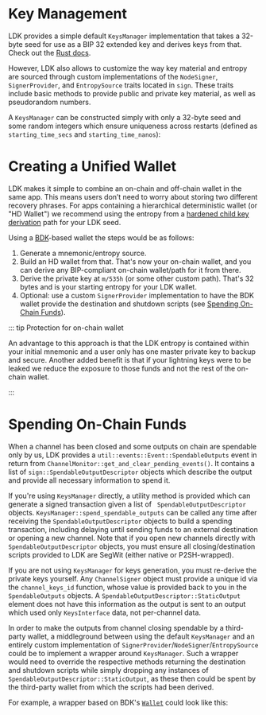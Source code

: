 # Key Management

LDK provides a simple default `KeysManager` implementation that takes a 32-byte seed for use as a BIP 32 extended key and derives keys from that. Check out the [Rust docs](https://docs.rs/lightning/*/lightning/sign/struct.KeysManager.html).

However, LDK also allows to customize the way key material and entropy are sourced through custom implementations of the `NodeSigner`, `SignerProvider`, and `EntropySource` traits located in `sign`. These traits include basic methods to provide public and private key material, as well as pseudorandom numbers.

A `KeysManager` can be constructed simply with only a 32-byte seed and some random integers which ensure uniqueness across restarts (defined as `starting_time_secs` and `starting_time_nanos`):

<CodeSwitcher :languages="{rust:'Rust', kotlin:'Kotlin', swift:'Swift'}">
  <template v-slot:rust>

```rust
// Fill in random_32_bytes with secure random data, or, on restart, reload the seed from disk.
let mut random_32_bytes = [0; 32];
let start_time = SystemTime::now().duration_since(SystemTime::UNIX_EPOCH).unwrap();
let keys_interface_impl = lightning::sign::KeysManager::new(&random_32_bytes, start_time.as_secs(), start_time.subsec_nanos());
```

  </template>

  <template v-slot:kotlin>

```kotlin
// Fill in key_seed with secure random data, or, on restart, reload the seed from disk.
val key_seed = ByteArray(32)
val keys_manager = KeysManager.of(
    key_seed,
    System.currentTimeMillis() / 1000, (System.currentTimeMillis() * 1000).toInt()
)
```

  </template>

  <template v-slot:swift>

```swift
// Fill in seed with secure random data, or, on restart, reload the seed from disk.
let seed = [UInt8](repeating: 0, count: 32)
let timestampSeconds = UInt64(NSDate().timeIntervalSince1970)
let timestampNanos = UInt32(truncating: NSNumber(value: timestampSeconds * 1000 * 1000))
self.myKeysManager = KeysManager(
	seed: seed,
	startingTimeSecs: timestampSeconds,
	startingTimeNanos: timestampNanos
)
```

  </template>

</CodeSwitcher>

# Creating a Unified Wallet

LDK makes it simple to combine an on-chain and off-chain wallet in the same app. This means users don’t need to worry about storing two different recovery phrases. For apps containing a hierarchical deterministic wallet (or "HD Wallet") we recommend using the entropy from a [hardened child key derivation](https://github.com/bitcoinbook/bitcoinbook/blob/develop/ch05.asciidoc#hardened-child-key-derivation) path for your LDK seed.

Using a [BDK](https://bitcoindevkit.org/)-based wallet the steps would be as follows:

1.  Generate a mnemonic/entropy source.
2.  Build an HD wallet from that. That's now your on-chain wallet, and you can derive any BIP-compliant on-chain wallet/path for it from there.
3.  Derive the private key at `m/535h` (or some other custom path). That's 32 bytes and is your starting entropy for your LDK wallet.
4.  Optional: use a custom `SignerProvider` implementation to have the BDK wallet provide the destination and shutdown scripts (see [Spending On-Chain Funds](#spending-on-chain-funds)).

<CodeSwitcher :languages="{rust:'Rust', kotlin:'Kotlin', swift:'Swift'}">
  <template v-slot:rust>

```rust
// Use BDK to create and build the HD wallet
let mnemonic = Mnemonic::parse_in_normalized(
        Language::English,
        "sock lyrics village put galaxy famous pass act ship second diagram pull"
    ).unwrap();
let seed: [u8; 64] = mnemonic.to_seed_normalized("");
// Other supported networks include mainnet (Bitcoin), Regtest, Signet
let master_xprv = ExtendedPrivKey::new_master(Network::Testnet, &seed).unwrap();
let secp = Secp256k1::new();
let xprv: ExtendedPrivKey = master_xprv.ckd_priv(&secp, ChildNumber::Hardened { index: 535 }).unwrap();
let ldk_seed: [u8; 32] = xprv.private_key.secret_bytes();

// Seed the LDK KeysManager with the private key at m/535h
let cur = SystemTime::now().duration_since(SystemTime::UNIX_EPOCH).unwrap();
let keys_manager = KeysManager::new(&ldk_seed, cur.as_secs(), cur.subsec_nanos());
```

 </template>

 <template v-slot:kotlin>

```kotlin
// Use BDK to create and build the HD wallet
val mnemonic = Mnemonic.fromString("sock lyrics village put galaxy famous pass act ship second diagram pull")
val bip32RootKey = DescriptorSecretKey(network = Network.TESTNET, mnemonic = mnemonic, password = null)
val ldkDerivationPath = DerivationPath("m/535h")
val ldkChild: DescriptorSecretKey = bip32RootKey.derive(ldkDerivationPath)

@OptIn(kotlin.ExperimentalUnsignedTypes::class)
val entropy: ByteArray = ldkChild.secretBytes().toUByteArray().toByteArray()

// Seed the LDK KeysManager with the private key at m/535h
val keysManager = KeysManager.of(
    entropy,
    System.currentTimeMillis() / 1000,
    (System.currentTimeMillis() * 1000).toInt()
);
```

 </template>

 <template v-slot:swift>

```swift
// Use BDK to create and build the HD wallet
let mnemonic = try Mnemonic.fromString(mnemonic: "sock lyrics village put galaxy famous pass act ship second diagram pull")
// Other supported networks include mainnet (Bitcoin), Regtest, Signet
let bip32RootKey = DescriptorSecretKey(network: .testnet, mnemonic: mnemonic, password: nil)
let ldkDerivationPath = try DerivationPath(path: "m/535h")
let ldkChild = try bip32RootKey.derive(path: ldkDerivationPath)
let ldkSeed = ldkChild.secretBytes()

let timestampSeconds = UInt64(NSDate().timeIntervalSince1970)
let timestampNanos = UInt32(truncating: NSNumber(value: timestampSeconds * 1000 * 1000))

// Seed the LDK KeysManager with the private key at m/535h
let keysManager = KeysManager(
	seed: ldkSeed,
	startingTimeSecs: timestampSeconds,
	startingTimeNanos: timestampNanos
)
```

 </template>
</CodeSwitcher>

::: tip Protection for on-chain wallet

An advantage to this approach is that the LDK entropy is contained within your initial mnemonic and a user only has one master private key to backup and secure. Another added benefit is that if your lightning keys were to be leaked we reduce the exposure to those funds and not the rest of the on-chain wallet.

:::

# Spending On-Chain Funds

When a channel has been closed and some outputs on chain are spendable only by us, LDK provides a `util::events::Event::SpendableOutputs` event in return from `ChannelMonitor::get_and_clear_pending_events()`. It contains a list of `sign::SpendableOutputDescriptor` objects which describe the output and provide all necessary information to spend it.

If you're using `KeysManager` directly, a utility method is provided which can generate a signed transaction given a list of `
SpendableOutputDescriptor` objects. `KeysManager::spend_spendable_outputs` can be called any time after receiving the `SpendableOutputDescriptor` objects to build a spending transaction, including delaying until sending funds to an external destination or opening a new channel. Note that if you open new channels directly with `SpendableOutputDescriptor` objects, you must ensure all closing/destination scripts provided to LDK are SegWit (either native or P2SH-wrapped).

If you are not using `KeysManager` for keys generation, you must re-derive the private keys yourself. Any `ChannelSigner` object must provide a unique id via the `channel_keys_id` function, whose value is provided back to you in the `SpendableOutputs` objects. A `SpendableOutputDescriptor::StaticOutput` element does not have this information as the output is sent to an output which used only `KeysInterface` data, not per-channel data.

In order to make the outputs from channel closing spendable by a third-party wallet, a middleground between using the default `KeysManager` and an entirely custom implementation of `SignerProvider`/`NodeSigner`/`EntropySource` could be to implement a wrapper around `KeysManager`. Such a wrapper would need to override the respective methods returning the destination and shutdown scripts while simply dropping any instances of `SpendableOutputDescriptor::StaticOutput`, as these then could be spent by the third-party wallet from which the scripts had been derived.

For example, a wrapper based on BDK's [`Wallet`](https://docs.rs/bdk/*/bdk/wallet/struct.Wallet.html) could look like this:

<CodeSwitcher :languages="{rust:'Rust', kotlin: 'Kotlin', swift:'Swift'}">
<template v-slot:rust>

```rust
pub struct BDKKeysManager<D>
where
	D: bdk::database::BatchDatabase,
{
	inner: KeysManager,
	wallet: Arc<Mutex<bdk::Wallet<D>>>,
}

impl<D> BDKKeysManager<D>
where
	D: bdk::database::BatchDatabase,
{
	pub fn new(
		seed: &[u8; 32], starting_time_secs: u64, starting_time_nanos: u32, wallet: Arc<Mutex<bdk::Wallet<D>>>,
	) -> Self {
		let inner = KeysManager::new(seed, starting_time_secs, starting_time_nanos);
		Self { inner, wallet }
	}

	// We drop all occurences of `SpendableOutputDescriptor::StaticOutput` (since they will be
	// spendable by the BDK wallet) and forward any other descriptors to
	// `KeysManager::spend_spendable_outputs`.
	//
	// Note you should set `locktime` to the current block height to mitigate fee sniping.
	// See https://bitcoinops.org/en/topics/fee-sniping/ for more information.
	pub fn spend_spendable_outputs<C: Signing>(
		&self, descriptors: &[&SpendableOutputDescriptor], outputs: Vec<TxOut>,
		change_destination_script: Script, feerate_sat_per_1000_weight: u32,
		locktime: Option<PackedLockTime>, secp_ctx: &Secp256k1<C>,
	) -> Result<Transaction, ()> {
		let only_non_static = &descriptors
			.iter()
			.filter(|desc| {
				if let SpendableOutputDescriptor::StaticOutput { .. } = desc {
					false
				} else {
					true
				}
			})
			.copied()
			.collect::<Vec<_>>();
		self.inner.spend_spendable_outputs(
			only_non_static,
			outputs,
			change_destination_script,
			feerate_sat_per_1000_weight,
			locktime,
			secp_ctx,
		)
	}
}

impl<D> SignerProvider for BDKKeysManager<D>
where
	D: bdk::database::BatchDatabase,
{
	type Signer = InMemorySigner;

	// We return the destination and shutdown scripts derived by the BDK wallet.
	fn get_destination_script(&self) -> Result<Script, ()> {
		let address = self.wallet.lock().unwrap()
			.get_address(bdk::wallet::AddressIndex::New)
			.map_err(|e| {
				eprintln!("Failed to retrieve new address from wallet: {:?}", e);
			})?;
		Ok(address.script_pubkey())
	}

	fn get_shutdown_scriptpubkey(&self) -> Result<ShutdownScript, ()> {
		let address = self.wallet.lock().unwrap()
			.get_address(bdk::wallet::AddressIndex::New)
			.map_err(|e| {
				eprintln!("Failed to retrieve new address from wallet: {:?}", e);
			})?;
		match address.payload {
			bitcoin::util::address::Payload::WitnessProgram { version, program } => {
				ShutdownScript::new_witness_program(version, &program).map_err(|e| {
					eprintln!("Invalid shutdown script: {:?}", e);
				})
			}
			_ => panic!("Tried to use a non-witness address. This must not ever happen."),
		}
	}

	// ... and redirect all other trait method implementations to the `inner` `KeysManager`.
	fn generate_channel_keys_id(
		&self, inbound: bool, channel_value_satoshis: u64, user_channel_id: u128,
	) -> [u8; 32] {
		self.inner.generate_channel_keys_id(inbound, channel_value_satoshis, user_channel_id)
	}

	fn derive_channel_signer(
		&self, channel_value_satoshis: u64, channel_keys_id: [u8; 32],
	) -> Self::Signer {
		self.inner.derive_channel_signer(channel_value_satoshis, channel_keys_id)
	}

	fn read_chan_signer(&self, reader: &[u8]) -> Result<Self::Signer, DecodeError> {
		self.inner.read_chan_signer(reader)
	}
}

impl<D> NodeSigner for BDKKeysManager<D>
where
	D: bdk::database::BatchDatabase,
{
// ... snip
}

impl<D> EntropySource for BDKKeysManager<D>
where
	D: bdk::database::BatchDatabase,
{
// ... snip
}

```

  </template>

  <template v-slot:kotlin>

```kotlin
class LDKKeysManager(seed: ByteArray, startTimeSecs: Long, startTimeNano: Int, wallet: Wallet) {
  var inner: KeysManager
  var wallet: Wallet
  var signerProvider: LDKSignerProvider

  init {
      this.inner = KeysManager.of(seed, startTimeSecs, startTimeNano)
      this.wallet = wallet
      signerProvider = LDKSignerProvider()
      signerProvider.ldkkeysManager = this
  }

  // We drop all occurences of `SpendableOutputDescriptor::StaticOutput` (since they will be
  // spendable by the BDK wallet) and forward any other descriptors to
  // `KeysManager::spend_spendable_outputs`.
  //
  // Note you should set `locktime` to the current block height to mitigate fee sniping.
  // See https://bitcoinops.org/en/topics/fee-sniping/ for more information.
  fun spend_spendable_outputs(
      descriptors: Array<SpendableOutputDescriptor>,
      outputs: Array<TxOut>,
      changeDestinationScript: ByteArray,
      feerateSatPer1000Weight: Int,
      locktime: Option_u32Z
  ): Result_TransactionNoneZ {
      val onlyNonStatic: Array<SpendableOutputDescriptor> = descriptors.filter { it !is SpendableOutputDescriptor.StaticOutput }.toTypedArray()

      return inner.spend_spendable_outputs(
          onlyNonStatic,
          outputs,
          changeDestinationScript,
          feerateSatPer1000Weight,
          locktime,
      )
  }
}

class LDKSignerProvider : SignerProvider.SignerProviderInterface {
  var ldkkeysManager: LDKKeysManager? = null

  override fun generate_channel_keys_id(inbound: Boolean, channelValueSatoshis: Long, userChannelId: UInt128?): ByteArray {
      return ldkkeysManager!!.inner.as_SignerProvider().generate_channel_keys_id(inbound, channelValueSatoshis, userChannelId)
  }

  override fun derive_channel_signer(channelValueSatoshis: Long, channelKeysId: ByteArray?): WriteableEcdsaChannelSigner {
      return ldkkeysManager!!.inner.as_SignerProvider().derive_channel_signer(channelValueSatoshis, channelKeysId)
  }

  override fun read_chan_signer(reader: ByteArray?): Result_WriteableEcdsaChannelSignerDecodeErrorZ {
      return ldkkeysManager!!.inner.as_SignerProvider().read_chan_signer(reader)
  }

  // We return the destination and shutdown scripts derived by the BDK wallet.
  @OptIn(ExperimentalUnsignedTypes::class)
  override fun get_destination_script(): Result_CVec_u8ZNoneZ {
      val address = ldkkeysManager!!.wallet.getAddress(AddressIndex.New)
      return Result_CVec_u8ZNoneZ.ok(address.address.scriptPubkey().toBytes().toUByteArray().toByteArray())
  }

  // Only applies to cooperative close transactions.
  override fun get_shutdown_scriptpubkey(): Result_ShutdownScriptNoneZ {
      val address = ldkkeysManager!!.wallet.getAddress(AddressIndex.New).address

      return when (val payload: Payload = address.payload()) {
          is Payload.WitnessProgram -> {
              val ver = when (payload.version.name) {
                  in "V0".."V16" -> payload.version.name.substring(1).toIntOrNull() ?: 0
                  else -> 0 // Default to 0 if it doesn't match any "V0" to "V16"
              }

              val result = ShutdownScript.new_witness_program(
                  WitnessVersion(ver.toByte()),
                  payload.program.toUByteArray().toByteArray()
              )
              Result_ShutdownScriptNoneZ.ok((result as Result_ShutdownScriptInvalidShutdownScriptZ.Result_ShutdownScriptInvalidShutdownScriptZ_OK).res)
          }
          else -> {
              Result_ShutdownScriptNoneZ.err()
          }
      }
  }
}

```

  </template>

  <template v-slot:swift>

```swift
class MyKeysManager {
    let inner: KeysManager
    let wallet: BitcoinDevKit.Wallet
    let signerProvider: MySignerProvider

    init(seed: [UInt8], startingTimeSecs: UInt64, startingTimeNanos: UInt32, wallet: BitcoinDevKit.Wallet) {
        self.inner = KeysManager(seed: seed, startingTimeSecs: startingTimeSecs, startingTimeNanos: startingTimeNanos)
        self.wallet = wallet
        signerProvider = MySignerProvider()
        signerProvider.myKeysManager = self
    }

    // We drop all occurences of `SpendableOutputDescriptor::StaticOutput` (since they will be
    // spendable by the BDK wallet) and forward any other descriptors to
    // `KeysManager::spend_spendable_outputs`.
    //
    // Note you should set `locktime` to the current block height to mitigate fee sniping.
    // See https://bitcoinops.org/en/topics/fee-sniping/ for more information.
    func spendSpendableOutputs(descriptors: [SpendableOutputDescriptor], outputs: [Bindings.TxOut],
                               changeDestinationScript: [UInt8], feerateSatPer1000Weight: UInt32,
                               locktime: UInt32?) -> Result_TransactionNoneZ {
        let onlyNonStatic: [SpendableOutputDescriptor] = descriptors.filter { desc in
            if desc.getValueType() == .StaticOutput {
                return false
            }
            return true
        }
        let res = self.inner.spendSpendableOutputs(
            descriptors: onlyNonStatic,
            outputs: outputs,
            changeDestinationScript: changeDestinationScript,
            feerateSatPer1000Weight: feerateSatPer1000Weight,
            locktime: locktime
        )
        return res
    }
}

class MySignerProvider: SignerProvider {
    weak var myKeysManager: MyKeysManager?

    // We return the destination and shutdown scripts derived by the BDK wallet.
    override func getDestinationScript() -> Bindings.Result_ScriptNoneZ {
        do {
            let address = try myKeysManager!.wallet.getAddress(addressIndex: .new)
            return Bindings.Result_ScriptNoneZ.initWithOk(o: address.address.scriptPubkey().toBytes())
        } catch {
            return .initWithErr()
        }
    }

    override func getShutdownScriptpubkey() -> Bindings.Result_ShutdownScriptNoneZ {
        do {
            let address = try myKeysManager!.wallet.getAddress(addressIndex: .new).address
            let payload = address.payload()
            if case let .witnessProgram(`version`, `program`) = payload {
                let ver: UInt8
                switch version {
                case .v0:
                    ver = 0
                case .v1:
                    ver = 1
                case .v2:
                    ver = 2
                case .v3:
                    ver = 3
                case .v4:
                    ver = 4
                case .v5:
                    ver = 5
                case .v6:
                    ver = 6
                case .v7:
                    ver = 7
                case .v8:
                    ver = 8
                case .v9:
                    ver = 9
                case .v10:
                    ver = 10
                case .v11:
                    ver = 11
                case .v12:
                    ver = 12
                case .v13:
                    ver = 13
                case .v14:
                    ver = 14
                case .v15:
                    ver = 15
                case .v16:
                    ver = 16
                }
                let res = ShutdownScript.newWitnessProgram(version: ver, program: program)
                if res.isOk() {
                    return Bindings.Result_ShutdownScriptNoneZ.initWithOk(o: res.getValue()!)
                }
            }
            return .initWithErr()
        } catch {
            return .initWithErr()
        }
    }

    // ... and redirect all other trait method implementations to the `inner` `KeysManager`.
    override func deriveChannelSigner(channelValueSatoshis: UInt64, channelKeysId: [UInt8]) -> Bindings.WriteableEcdsaChannelSigner {
        return myKeysManager!.inner.asSignerProvider().deriveChannelSigner(
            channelValueSatoshis: channelValueSatoshis,
            channelKeysId: channelKeysId
        )
    }

    override func generateChannelKeysId(inbound: Bool, channelValueSatoshis: UInt64, userChannelId: [UInt8]) -> [UInt8] {
        return myKeysManager!.inner.asSignerProvider().generateChannelKeysId(
            inbound: inbound,
            channelValueSatoshis: channelValueSatoshis,
            userChannelId: userChannelId
        )
    }

    override func readChanSigner(reader: [UInt8]) -> Bindings.Result_WriteableEcdsaChannelSignerDecodeErrorZ {
        return myKeysManager!.inner.asSignerProvider().readChanSigner(reader: reader)
    }
}
```

  </template>
</CodeSwitcher>
